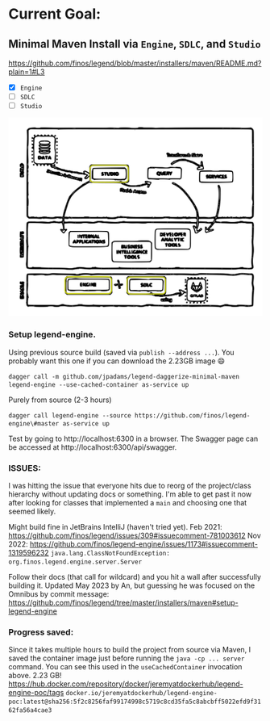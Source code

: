 # Current Goal:
## Minimal Maven Install via `Engine`, `SDLC`, and `Studio`
https://github.com/finos/legend/blob/master/installers/maven/README.md?plain=1#L3

- [X] `Engine`
- [ ] `SDLC`
- [ ] `Studio`

<img src="legend_arch.svg" width="600" />

### Setup **legend-engine**.
Using previous source build (saved via `publish --address ...`). You probably want this one if you can download the 2.23GB image 😄
```
dagger call -m github.com/jpadams/legend-daggerize-minimal-maven legend-engine --use-cached-container as-service up
```
Purely from source (2-3 hours)
```
dagger call legend-engine --source https://github.com/finos/legend-engine\#master as-service up
```

Test by going to http://localhost:6300 in a browser. The Swagger page can be accessed at http://localhost:6300/api/swagger.

### ISSUES:
I was hitting the issue that everyone hits due to reorg of the project/class hierarchy without updating docs or something. I'm able to get past it now after looking for classes that implemented a `main` and choosing one that seemed likely.

Might build fine in JetBrains IntelliJ (haven't tried yet).
Feb 2021: https://github.com/finos/legend/issues/309#issuecomment-781003612
Nov 2022: https://github.com/finos/legend-engine/issues/1173#issuecomment-1319596232 
`java.lang.ClassNotFoundException: org.finos.legend.engine.server.Server`

Follow their docs (that call for wildcard) and you hit a wall after successfully building it. Updated May 2023 by An, but guessing he was focused on the Omnibus by commit message: https://github.com/finos/legend/tree/master/installers/maven#setup-legend-engine


### Progress saved:
Since it takes multiple hours to build the project from source via Maven, I saved the container image just before running the `java -cp ... server` command. You can see this used in the `useCachedContainer` invocation above. 2.23 GB! 
https://hub.docker.com/repository/docker/jeremyatdockerhub/legend-engine-poc/tags
`docker.io/jeremyatdockerhub/legend-engine-poc:latest@sha256:5f2c8256faf99174998c5719c8cd35fa5c8abcbff5022efd9f3162fa56a4cae3`
